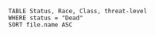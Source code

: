 ```dataview
TABLE Status, Race, Class, threat-level
WHERE status = "Dead"
SORT file.name ASC
```



